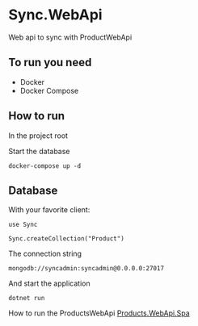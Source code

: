 # Sync.WebApi
Web api to sync with ProductWebApi

## To run you need

- Docker
- Docker Compose


## How to run

In the project root

Start the database
```
docker-compose up -d
```

## Database

With your favorite client:

```mongo
use Sync
```

```mongo
Sync.createCollection("Product")
```

The connection string
```
mongodb://syncadmin:syncadmin@0.0.0.0:27017
```


And start the application
```
dotnet run
```

How to run the ProductsWebApi 
[Products.WebApi.Spa](https://github.com/anologicon/Products.WebApi.Spa)
